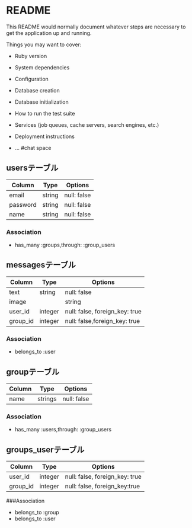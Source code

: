 # README

This README would normally document whatever steps are necessary to get the
application up and running.

Things you may want to cover:

* Ruby version

* System dependencies

* Configuration

* Database creation

* Database initialization

* How to run the test suite

* Services (job queues, cache servers, search engines, etc.)

* Deployment instructions

* ...
#chat space
## usersテーブル
|Column|Type|Options|
|------|----|-------|
|email|string|null: false|
|password|string|null: false|
|name|string|null: false|
### Association
- has_many :groups,through: :group_users


## messagesテーブル
|Column|Type|Options|
|------|----|-------|
|text|string|null: false|
|image||string|
|user_id|integer|null: false, foreign_key: true|
|group_id|integer|null: false,foreign_key: true|
### Association
- belongs_to :user


## groupテーブル
|Column|Type|Options|
|------|----|-------|
|name|strings|null: false|
### Association
- has_many :users,through: :group_users


## groups_userテーブル
|Column|Type|Options|
|------|----|-------|
|user_id|integer|null: false, foreign_key: true|
|group_id|integer|null: false, foreign_key:true|

###Association
- belongs_to :group
- belongs_to :user